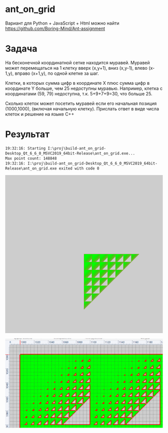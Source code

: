 # ant_on_grid  

Вариант для Python + JavaScript + Html можно найти   
https://github.com/Boring-Mind/Ant-assignment  

# Задача  
На бесконечной координатной сетке находится муравей.
Муравей может перемещаться на 1 клетку вверх (x,y+1), вниз (x,y-1), влево (x-1,y), вправо (x+1,y), по одной клетке за шаг.

Клетки, в которых сумма цифр в координате X плюс сумма цифр в координате Y больше, чем 25 недоступны муравью.
Например, клетка с координатами (59, 79) недоступна, т.к. 5+9+7+9=30, что больше 25.

Сколько клеток может посетить муравей если его начальная позиция (1000,1000), (включая начальную клетку).
Прислать ответ в виде числа клеток и решение на языке C++

# Результат  

```
19:32:16: Starting I:\proj\build-ant_on_grid-Desktop_Qt_6_6_0_MSVC2019_64bit-Release\ant_on_grid.exe...
Max point count: 148848
19:32:16: I:\proj\build-ant_on_grid-Desktop_Qt_6_6_0_MSVC2019_64bit-Release\ant_on_grid.exe exited with code 0
```

![BMP 200x2000](./result/image.png)

![Zoom](./result/zoom_image.png)

